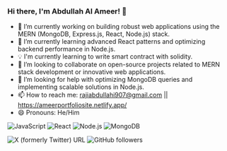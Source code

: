 ### Hi there, I'm Abdullah Al Ameer! 👋

- 🔭 I’m currently working on building robust web applications using the MERN (MongoDB, Express.js, React, Node.js) stack.
- 🌱 I’m currently learning advanced React patterns and optimizing backend performance in Node.js.
- 💡 I'm currently learning to write smart contract with solidity.
- 👯 I’m looking to collaborate on open-source projects related to MERN stack development or innovative web applications.
- 🤔 I’m looking for help with optimizing MongoDB queries and implementing scalable solutions in Node.js.
- 📫 How to reach me: rajiabdullahi907@gmail.com || https://ameerportfoliosite.netlify.app/
- 😄 Pronouns: He/Him


![JavaScript](https://img.shields.io/badge/-JavaScript-yellow?style=for-the-badge&logo=javascript)
![React](https://img.shields.io/badge/-React-blue?style=for-the-badge&logo=react&logoColor=white)
![Node.js](https://img.shields.io/badge/-Node.js-green?style=for-the-badge&logo=node.js&logoColor=white)
![MongoDB](https://img.shields.io/badge/-MongoDB-green?style=for-the-badge&logo=mongodb)

![X (formerly Twitter) URL](https://img.shields.io/twitter/https://twitter.com/alAmeer170)
![GitHub followers](https://img.shields.io/github/followers/:https://github.com/ameer017/)



